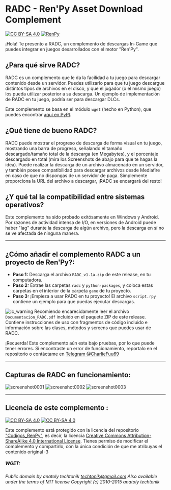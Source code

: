 [cc-by-sa]: http://creativecommons.org/licenses/by-sa/4.0/
[renpy]: https://renpy.org/

[cc-by-sa-image]: https://licensebuttons.net/l/by-sa/4.0/88x31.png
[cc-by-sa-shield]: https://img.shields.io/badge/Licencia-CC--BY--SA%204.0-brightgreen
[renpy-shield]: https://img.shields.io/badge/Software-Ren'Py-red

# RADC - Ren'Py Asset Download Complement

[![CC BY-SA 4.0][cc-by-sa-shield]][cc-by-sa] [![RenPy][renpy-shield]][renpy]

¡Hola! Te presento a RADC, un complemento de descargas In-Game que puedes integrar en juegos desarrollados con el motor "Ren'Py".

## ¿Para qué sirve RADC?
RADC es un complemento que le da la facilidad a tu juego para descargar contenido desde un servidor. Puedes utilizarlo para que tu juego descargue distintos tipos de archivos en el disco, y que el jugador (o el mismo juego) los pueda utilizar posterior a su descarga. Un ejemplo de implementación de RADC en tu juego, podría ser para descargar DLCs.

Este complemento se basa en el módulo `wget` (hecho en Python), que puedes encontrar [aquí en PyPI](https://pypi.org/project/wget/).

## ¿Qué tiene de bueno RADC?
RADC puede mostrar el progreso de descarga de forma visual en tu juego, mostrando una barra de progreso, señalando el tamaño descargado/tamaño total de la descarga (en Megabytes), y el porcentaje descargado en total (mira los Screenshots de abajo para que te hagas la idea).
Puede realizar la descarga de un archivo almacenado en un servidor, y también posee compatibilidad para descargar archivos desde Mediafire en caso de que no dispongas de un servidor de paga. Simplemente proporciona la URL del archivo a descargar, ¡RADC se encargará del resto!

## ¿Y qué tal la compatibilidad entre sistemas operativos?
Este complemento ha sido probado exitósamente en Windows y Android. Por razones de actividad intensa de I/O, en versiones de Android puede haber "lag" durante la descarga de algún archivo, pero la descarga en sí no se ve afectada de ninguna manera.

---

## ¿Cómo añadir el complemento RADC a un proyecto de Ren'Py?:

- **Paso 1:** Descarga el archivo `RADC_v1.1a.zip` de este release, en tu computadora.
- **Paso 2:** Extrae las carpetas `radc` y `python-packages`, y coloca estas carpetas en el interior de la carpeta `game` de tu proyecto.
- **Paso 3:** ¡Empieza a usar RADC en tu proyecto! El archivo `script.rpy` contiene un ejemplo para que puedas ejecutar descargas.

![ic_warning](https://user-images.githubusercontent.com/77955772/143798585-2a612721-a193-4ec0-af5f-811c6bef6c4c.png) Recomiendo encarecidamente leer el archivo `Documentacion_RADC.pdf` incluido en el paquete ZIP de este release. Contiene instrucciones de uso con fragmentos de código incluido e información sobre las clases, métodos y screens que puedes usar de RADC.

¡Recuerda! Este complemento aún esta bajo pruebas, por lo que puede tener errores. Si encontraste un error de funcionamiento, reportalo en el repositorio o contáctame en [Telegram @CharlieFuu69](https://t.me/CharlieFuu69)

---
## Capturas de RADC en funcionamiento:

![screenshot0001](https://user-images.githubusercontent.com/77955772/143798053-b7cf4bcc-8c35-40a2-94ed-cd137c9b023c.png)
![screenshot0002](https://user-images.githubusercontent.com/77955772/143798067-5f6ec5b6-61fb-4dd7-8697-742d8232f736.png)
![screenshot0003](https://user-images.githubusercontent.com/77955772/143798085-8947be9c-1360-4a37-b8c9-73386af4c252.png)

---

## Licencia de este complemento :

[![CC BY-SA 4.0][cc-by-sa-image]][cc-by-sa] [![CC BY-SA 4.0][cc-by-sa-shield]][cc-by-sa]

Este complemento está protegido con la licencia del repositorio ["Codigos_RenPy"](https://github.com/CharlieFuu69/Codigos_RenPy), es decir, la licencia [Creative Commons Attribution-ShareAlike 4.0 International License][cc-by-sa]. Tienes permiso de modificar el complemento y compartirlo, con la única condición de que me atribuyas el contenido original :3

##### WGET:
_Public domain by anatoly techtonik <techtonik@gmail.com>
Also available under the terms of MIT license
Copyright (c) 2010-2015 anatoly techtonik_
